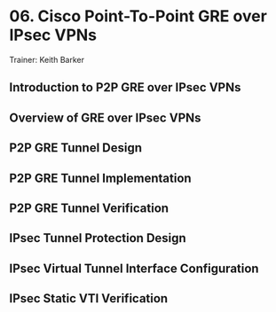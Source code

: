 # 06. Cisco Point-To-Point GRE over IPsec VPNs

Trainer: Keith Barker


## Introduction to P2P GRE over IPsec VPNs




## Overview of GRE over IPsec VPNs




## P2P GRE Tunnel Design




## P2P GRE Tunnel Implementation




## P2P GRE Tunnel Verification




## IPsec Tunnel Protection Design




## IPsec Virtual Tunnel Interface Configuration




## IPsec Static VTI Verification





